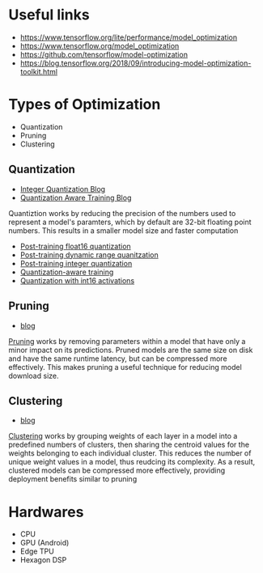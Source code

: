 # Useful links
- https://www.tensorflow.org/lite/performance/model_optimization
- https://www.tensorflow.org/model_optimization
- https://github.com/tensorflow/model-optimization
- https://blog.tensorflow.org/2018/09/introducing-model-optimization-toolkit.html

# Types of Optimization
- Quantization
- Pruning
- Clustering

## Quantization
- [Integer Quantization Blog](https://blog.tensorflow.org/2019/06/tensorflow-integer-quantization.html)
- [Quantization Aware Training Blog](https://blog.tensorflow.org/2020/04/quantization-aware-training-with-tensorflow-model-optimization-toolkit.html)

Quantiztion works by reducing the precision of the numbers used to represent a model's paramters, which by default are 32-bit floating point numbers. This results in a smaller model size and faster computation

- [Post-training float16 quantization](https://www.tensorflow.org/lite/performance/post_training_float16_quant)
- [Post-training dynamic range quanitzation](https://www.tensorflow.org/lite/performance/post_training_quant)
- [Post-training integer quantization](https://www.tensorflow.org/lite/performance/post_training_integer_quant)
- [Quantization-aware training](http://www.tensorflow.org/model_optimization/guide/quantization/training)
- [Quantization with int16 activations](https://www.tensorflow.org/model_optimization/guide/quantization/post_training)

## Pruning
- [blog](https://blog.tensorflow.org/2019/05/tf-model-optimization-toolkit-pruning-API.html)

[Pruning](https://www.tensorflow.org/model_optimization/guide/pruning) works by removing parameters within a model that have only a minor impact on its predictions. Pruned models are the same size on disk and have the same runtime latency, but can be compressed more effectively. This makes pruning a useful technique for reducing model download size.


## Clustering
- [blog](https://blog.tensorflow.org/2020/08/tensorflow-model-optimization-toolkit-weight-clustering-api.html) 

[Clustering](https://www.tensorflow.org/model_optimization/guide/clustering) works by grouping weights of each layer in a model into a predefined numbers of clusters, then sharing the centroid values for the weights belonging to each individual cluster. This reduces the number of unique weight values in a model, thus reudcing its complexity. As a result, clustered models can be compressed more effectively, providing deployment benefits similar to pruning

# Hardwares
- CPU
- GPU (Android)
- Edge TPU
- Hexagon DSP